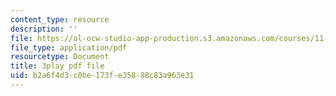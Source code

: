 ```yaml
---
content_type: resource
description: ''
file: https://ol-ocw-studio-app-production.s3.amazonaws.com/courses/11-601-introduction-to-environmental-policy-and-planning-fall-2016/b2a6f4d3c0be173fe35888c83a963e31_St_PAkSBiYs.pdf
file_type: application/pdf
resourcetype: Document
title: 3play pdf file
uid: b2a6f4d3-c0be-173f-e358-88c83a963e31
---
```


